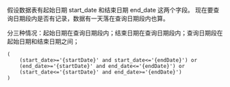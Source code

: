 假设数据表有起始日期 start_date 和结束日期 end_date 这两个字段。
现在要查询日期段内是否有记录，数据有一天落在查询日期段内也算。

分三种情况：起始日期在查询日期段内；结束日期在查询日期段内；查询日期段在起始日期和结束日期之间；

```
(
    (start_date>='{startDate}' and start_date<='{endDate}') or
    (end_date>='{startDate}' and end_date<='{endDate}') or
    (start_date<='{startDate}' and end_date>='{endDate}')
)
```
